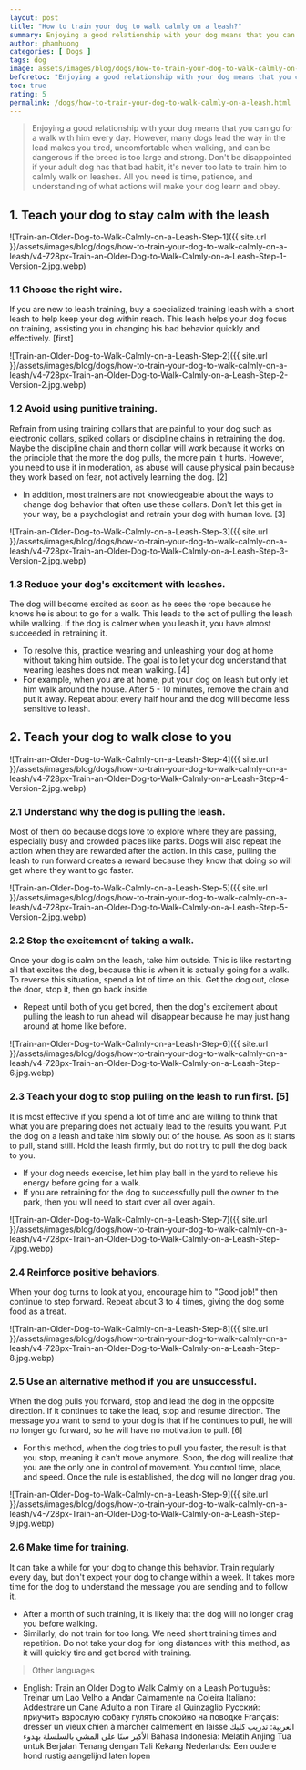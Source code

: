```yaml
---
layout: post
title: "How to train your dog to walk calmly on a leash?"
summary: Enjoying a good relationship with your dog means that you can go for a walk with him every day. However, many dogs lead the way in the lead makes you tired, uncomfortable when walking, and can be dangerous if the breed is too large and strong. Don't be disappointed if your adult dog has that bad habit, it's never too late to train him to calmly walk on leashes. All you need is time, patience, and understanding of what actions will make your dog learn and obey.
author: phamhuong
categories: [ Dogs ]
tags: dog
image: assets/images/blog/dogs/how-to-train-your-dog-to-walk-calmly-on-a-leash/v4-728px-Train-an-Older-Dog-to-Walk-Calmly-on-a-Leash-Step-9.jpg.webp
beforetoc: "Enjoying a good relationship with your dog means that you can go for a walk with him every day. However, many dogs lead the way in the lead makes you tired, uncomfortable when walking, and can be dangerous if the breed is too large and strong. Don't be disappointed if your adult dog has that bad habit, it's never too late to train him to calmly walk on leashes. All you need is time, patience, and understanding of what actions will make your dog learn and obey."
toc: true
rating: 5
permalink: /dogs/how-to-train-your-dog-to-walk-calmly-on-a-leash.html
---
```


> Enjoying a good relationship with your dog means that you can go for a walk with him every day. However, many dogs lead the way in the lead makes you tired, uncomfortable when walking, and can be dangerous if the breed is too large and strong. Don't be disappointed if your adult dog has that bad habit, it's never too late to train him to calmly walk on leashes. All you need is time, patience, and understanding of what actions will make your dog learn and obey.

## 1. Teach your dog to stay calm with the leash

![Train-an-Older-Dog-to-Walk-Calmly-on-a-Leash-Step-1]({{ site.url }}/assets/images/blog/dogs/how-to-train-your-dog-to-walk-calmly-on-a-leash/v4-728px-Train-an-Older-Dog-to-Walk-Calmly-on-a-Leash-Step-1-Version-2.jpg.webp)

### 1.1 Choose the right wire. 

If you are new to leash training, buy a specialized training leash with a short leash to help keep your dog within reach. This leash helps your dog focus on training, assisting you in changing his bad behavior quickly and effectively. [first]

![Train-an-Older-Dog-to-Walk-Calmly-on-a-Leash-Step-2]({{ site.url }}/assets/images/blog/dogs/how-to-train-your-dog-to-walk-calmly-on-a-leash/v4-728px-Train-an-Older-Dog-to-Walk-Calmly-on-a-Leash-Step-2-Version-2.jpg.webp)

### 1.2 Avoid using punitive training. 

Refrain from using training collars that are painful to your dog such as electronic collars, spiked collars or discipline chains in retraining the dog. Maybe the discipline chain and thorn collar will work because it works on the principle that the more the dog pulls, the more pain it hurts. However, you need to use it in moderation, as abuse will cause physical pain because they work based on fear, not actively learning the dog. [2]
- In addition, most trainers are not knowledgeable about the ways to change dog behavior that often use these collars. Don't let this get in your way, be a psychologist and retrain your dog with human love. [3]

![Train-an-Older-Dog-to-Walk-Calmly-on-a-Leash-Step-3]({{ site.url }}/assets/images/blog/dogs/how-to-train-your-dog-to-walk-calmly-on-a-leash/v4-728px-Train-an-Older-Dog-to-Walk-Calmly-on-a-Leash-Step-3-Version-2.jpg.webp)

### 1.3 Reduce your dog's excitement with leashes. 

The dog will become excited as soon as he sees the rope because he knows he is about to go for a walk. This leads to the act of pulling the leash while walking. If the dog is calmer when you leash it, you have almost succeeded in retraining it.
- To resolve this, practice wearing and unleashing your dog at home without taking him outside. The goal is to let your dog understand that wearing leashes does not mean walking. [4]
- For example, when you are at home, put your dog on leash but only let him walk around the house. After 5 - 10 minutes, remove the chain and put it away. Repeat about every half hour and the dog will become less sensitive to leash.

## 2. Teach your dog to walk close to you

![Train-an-Older-Dog-to-Walk-Calmly-on-a-Leash-Step-4]({{ site.url }}/assets/images/blog/dogs/how-to-train-your-dog-to-walk-calmly-on-a-leash/v4-728px-Train-an-Older-Dog-to-Walk-Calmly-on-a-Leash-Step-4-Version-2.jpg.webp)

### 2.1 Understand why the dog is pulling the leash. 

Most of them do because dogs love to explore where they are passing, especially busy and crowded places like parks. Dogs will also repeat the action when they are rewarded after the action. In this case, pulling the leash to run forward creates a reward because they know that doing so will get where they want to go faster.

![Train-an-Older-Dog-to-Walk-Calmly-on-a-Leash-Step-5]({{ site.url }}/assets/images/blog/dogs/how-to-train-your-dog-to-walk-calmly-on-a-leash/v4-728px-Train-an-Older-Dog-to-Walk-Calmly-on-a-Leash-Step-5-Version-2.jpg.webp)

### 2.2 Stop the excitement of taking a walk. 

Once your dog is calm on the leash, take him outside. This is like restarting all that excites the dog, because this is when it is actually going for a walk. To reverse this situation, spend a lot of time on this. Get the dog out, close the door, stop it, then go back inside.
- Repeat until both of you get bored, then the dog's excitement about pulling the leash to run ahead will disappear because he may just hang around at home like before.

![Train-an-Older-Dog-to-Walk-Calmly-on-a-Leash-Step-6]({{ site.url }}/assets/images/blog/dogs/how-to-train-your-dog-to-walk-calmly-on-a-leash/v4-728px-Train-an-Older-Dog-to-Walk-Calmly-on-a-Leash-Step-6.jpg.webp)

### 2.3 Teach your dog to stop pulling on the leash to run first. [5] 

It is most effective if you spend a lot of time and are willing to think that what you are preparing does not actually lead to the results you want. Put the dog on a leash and take him slowly out of the house. As soon as it starts to pull, stand still. Hold the leash firmly, but do not try to pull the dog back to you.
- If your dog needs exercise, let him play ball in the yard to relieve his energy before going for a walk.
- If you are retraining for the dog to successfully pull the owner to the park, then you will need to start over all over again.

![Train-an-Older-Dog-to-Walk-Calmly-on-a-Leash-Step-7]({{ site.url }}/assets/images/blog/dogs/how-to-train-your-dog-to-walk-calmly-on-a-leash/v4-728px-Train-an-Older-Dog-to-Walk-Calmly-on-a-Leash-Step-7.jpg.webp)

### 2.4 Reinforce positive behaviors. 

When your dog turns to look at you, encourage him to "Good job!" then continue to step forward. Repeat about 3 to 4 times, giving the dog some food as a treat.

![Train-an-Older-Dog-to-Walk-Calmly-on-a-Leash-Step-8]({{ site.url }}/assets/images/blog/dogs/how-to-train-your-dog-to-walk-calmly-on-a-leash/v4-728px-Train-an-Older-Dog-to-Walk-Calmly-on-a-Leash-Step-8.jpg.webp)

### 2.5 Use an alternative method if you are unsuccessful. 

When the dog pulls you forward, stop and lead the dog in the opposite direction. If it continues to take the lead, stop and resume direction. The message you want to send to your dog is that if he continues to pull, he will no longer go forward, so he will have no motivation to pull. [6]
- For this method, when the dog tries to pull you faster, the result is that you stop, meaning it can't move anymore. Soon, the dog will realize that you are the only one in control of movement. You control time, place, and speed. Once the rule is established, the dog will no longer drag you.

![Train-an-Older-Dog-to-Walk-Calmly-on-a-Leash-Step-9]({{ site.url }}/assets/images/blog/dogs/how-to-train-your-dog-to-walk-calmly-on-a-leash/v4-728px-Train-an-Older-Dog-to-Walk-Calmly-on-a-Leash-Step-9.jpg.webp)

### 2.6 Make time for training. 

It can take a while for your dog to change this behavior. Train regularly every day, but don't expect your dog to change within a week. It takes more time for the dog to understand the message you are sending and to follow it.
- After a month of such training, it is likely that the dog will no longer drag you before walking.
- Similarly, do not train for too long. We need short training times and repetition. Do not take your dog for long distances with this method, as it will quickly tire and get bored with training.

> Other languages
- English: Train an Older Dog to Walk Calmly on a Leash Português: Treinar um Lao Velho a Andar Calmamente na Coleira Italiano: Addestrare un Cane Adulto a non Tirare al Guinzaglio Русский: приучить взрослую собаку гулять спокойно на поводке Français: dresser un vieux chien à marcher calmement en laisse العربية: تدريب كلبك الأكبر سنًا على المشي بالسلسلة بهدوء Bahasa Indonesia: Melatih Anjing Tua untuk Berjalan Tenang dengan Tali Kekang Nederlands: Een oudere hond rustig aangelijnd laten lopen
